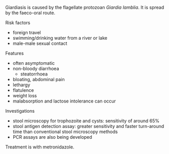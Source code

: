 Giardiasis is caused by the flagellate protozoan *Giardia lamblia*. It is spread by the faeco\-oral route.  
  
Risk factors  
* foreign travel
* swimming/drinking water from a river or lake
* male\-male sexual contact

  
Features  
* often asymptomatic
* non\-bloody diarrhoea
	+ steatorrhoea
* bloating, abdominal pain
* lethargy
* flatulence
* weight loss
* malabsorption and lactose intolerance can occur

  
Investigations  
* stool microscopy for trophozoite and cysts: sensitivity of around 65%
* stool antigen detection assay: greater sensitivity and faster turn\-around time than conventional stool microscopy methods
* PCR assays are also being developed

  
Treatment is with metronidazole.